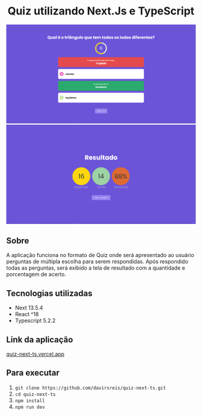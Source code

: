 <div align="center">
    <h1>Quiz utilizando Next.Js e TypeScript</h1>
</div>

<div align="center">
  <img src="./img/demonstrativo-quiz-next-ts.png" >
</div>

<div align="center">
  <img src="./img/demonstrativo-resultado-quiz-next-ts.png" >
</div>

## Sobre
A aplicação funciona no formato de Quiz onde será apresentado ao usuário perguntas de múltipla escolha para serem respondidas. Após respondido todas as perguntas, será exibido a tela de resultado com a quantidade e porcentagem de acerto.


## Tecnologias utilizadas
* Next 13.5.4
* React ^18
* Typescript 5.2.2

## Link da aplicação

[quiz-next-ts.vercel.app](https://quiz-next-ts.vercel.app/)

## Para executar

1. `git clone https://github.com/davirsreis/quiz-next-ts.git`
2. `cd quiz-next-ts`
3. `npm install`
4. `npm run dev`
